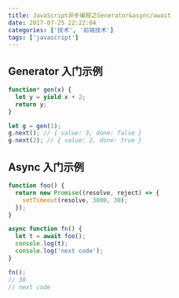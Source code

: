 ```yaml
---
title: JavaScript异步编程之Generator&async/await
date: 2017-07-25 22:22:04
categories: ['技术', '前端技术']
tags: ['javascript']
---
```


## Generator 入门示例

```javascript
function* gen(x) {
  let y = yield x + 2;
  return y;
}

let g = gen(1);
g.next(); // { value: 3, done: false }
g.next(2); // { value: 2, done: true }
```

## Async 入门示例

```javascript
function foo() {
  return new Promise((resolve, reject) => {
    setTimeout(resolve, 3000, 30);
  });
}

async function fn() {
  let t = await foo();
  console.log(t);
  console.log('next code');
}

fn();
// 30
// next code
```
